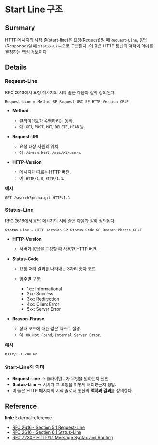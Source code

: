 # Start Line 구조

## Summary

HTTP 메시지의 시작 줄(start-line)은 요청(Request)일 때 `Request-Line`, 응답(Response)일 때 `Status-Line`으로 구분된다. 이 줄은 HTTP 통신의 맥락과 의미를 결정하는 핵심 정보이다.

## Details

### Request-Line

RFC 2616에서 요청 메시지의 시작 줄은 다음과 같이 정의된다.

```
Request-Line = Method SP Request-URI SP HTTP-Version CRLF
```

* **Method**

  * 클라이언트가 수행하려는 동작.
  * 예: `GET`, `POST`, `PUT`, `DELETE`, `HEAD` 등.

* **Request-URI**

  * 요청 대상 자원의 위치.
  * 예: `/index.html`, `/api/v1/users`.

* **HTTP-Version**

  * 메시지가 따르는 HTTP 버전.
  * 예: `HTTP/1.0`, `HTTP/1.1`.

**예시**

```
GET /search?q=chatgpt HTTP/1.1
```

### Status-Line

RFC 2616에서 응답 메시지의 시작 줄은 다음과 같이 정의된다.

```
Status-Line = HTTP-Version SP Status-Code SP Reason-Phrase CRLF
```

* **HTTP-Version**

  * 서버가 응답을 구성할 때 사용한 HTTP 버전.

* **Status-Code**

  * 요청 처리 결과를 나타내는 3자리 숫자 코드.
  * 범주별 구분:

    * 1xx: Informational
    * 2xx: Success
    * 3xx: Redirection
    * 4xx: Client Error
    * 5xx: Server Error

* **Reason-Phrase**

  * 상태 코드에 대한 짧은 텍스트 설명.
  * 예: `OK`, `Not Found`, `Internal Server Error`.

**예시**

```
HTTP/1.1 200 OK
```

### Start-Line의 의미

* **Request-Line** → 클라이언트가 무엇을 원하는지 선언.
* **Status-Line** → 서버가 그 요청을 어떻게 처리했는지 응답.
* 이 둘은 HTTP 메시지의 시작 줄로서 통신의 **맥락과 결과**를 정의한다.

## Reference

**link:** External reference

* [RFC 2616 - Section 5.1 Request-Line](https://datatracker.ietf.org/doc/html/rfc2616#section-5.1)
* [RFC 2616 - Section 6.1 Status-Line](https://datatracker.ietf.org/doc/html/rfc2616#section-6.1)
* [RFC 7230 - HTTP/1.1 Message Syntax and Routing](https://datatracker.ietf.org/doc/html/rfc7230)